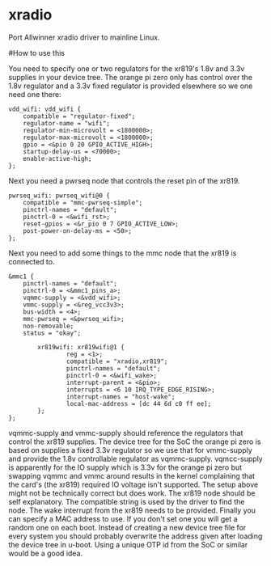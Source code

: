 # xradio
Port Allwinner xradio driver to mainline Linux.

#How to use this

You need to specify one or two regulators for the xr819's 1.8v and 3.3v supplies in your device tree.
The orange pi zero only has control over the 1.8v regulator and a 3.3v fixed regulator is provided elsewhere
so we one need one there:

```
vdd_wifi: vdd_wifi {
	compatible = "regulator-fixed";
	regulator-name = "wifi";
	regulator-min-microvolt = <1800000>;
	regulator-max-microvolt = <1800000>;
	gpio = <&pio 0 20 GPIO_ACTIVE_HIGH>;
	startup-delay-us = <70000>;
	enable-active-high;
};
```

Next you need a pwrseq node that controls the reset pin of the xr819.

```
pwrseq_wifi: pwrseq_wifi@0 {
	compatible = "mmc-pwrseq-simple";
	pinctrl-names = "default";
	pinctrl-0 = <&wifi_rst>;
	reset-gpios = <&r_pio 0 7 GPIO_ACTIVE_LOW>;
	post-power-on-delay-ms = <50>;
};
```

Next you need to add some things to the mmc node that the xr819 is connected to.

```
&mmc1 {
	pinctrl-names = "default";
	pinctrl-0 = <&mmc1_pins_a>;
	vqmmc-supply = <&vdd_wifi>;
	vmmc-supply = <&reg_vcc3v3>;
	bus-width = <4>;
	mmc-pwrseq = <&pwrseq_wifi>;
	non-removable;
	status = "okay";

        xr819wifi: xr819wifi@1 {
                reg = <1>;
                compatible = "xradio,xr819";
                pinctrl-names = "default";
                pinctrl-0 = <&wifi_wake>;
                interrupt-parent = <&pio>;
                interrupts = <6 10 IRQ_TYPE_EDGE_RISING>;
                interrupt-names = "host-wake";
                local-mac-address = [dc 44 6d c0 ff ee];
        };
};
```


vqmmc-supply and vmmc-supply should reference the regulators that control the xr819 supplies.
The device tree for the SoC the orange pi zero is based on supplies a fixed 3.3v regulator
so we use that for vmmc-supply and provide the 1.8v controllable regulator as vqmmc-supply.
vqmcc-supply is apparently for the IO supply which is 3.3v for the orange pi zero but
swapping vqmmc and vmmc around results in the kernel complaining that the card's (the xr819)
required IO voltage isn't supported. The setup above might not be technically correct but
does work.
The xr819 node should be self explanatory. The compatible string is used by the driver
to find the node. The wake interrupt from the xr819 needs to be provided. Finally
you can specify a MAC address to use. If you don't set one you will get a random one
on each boot. Instead of creating a new device tree file for every system you should
probably overwrite the address given after loading the device tree in u-boot.
Using a unique OTP id from the SoC or similar would be a good idea.
